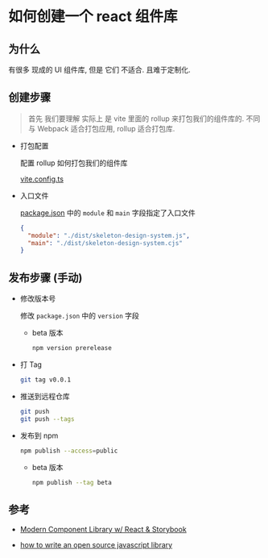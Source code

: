 # 如何创建一个 react 组件库

## 为什么

有很多 现成的 UI 组件库, 但是 它们 不适合. 且难于定制化.

## 创建步骤

> 首先 我们要理解 实际上 是 vite 里面的 rollup 来打包我们的组件库的. 不同与 Webpack 适合打包应用, rollup 适合打包库.

- 打包配置

  配置 rollup 如何打包我们的组件库

  [vite.config.ts](/packages/skeleton-design-system/vite.config.ts)

- 入口文件

  [package.json](/packages/skeleton-design-system/package.json) 中的 `module` 和 `main` 字段指定了入口文件

  ```json
  {
    "module": "./dist/skeleton-design-system.js",
    "main": "./dist/skeleton-design-system.cjs"
  }
  ```

## 发布步骤 (手动)

- 修改版本号

  修改 `package.json` 中的 `version` 字段

  - beta 版本

    ```bash
    npm version prerelease
    ```

- 打 Tag

  ```bash
  git tag v0.0.1
  ```

- 推送到远程仓库

  ```bash
  git push
  git push --tags
  ```

- 发布到 npm

  ```bash
  npm publish --access=public
  ```

  - beta 版本

    ```bash
    npm publish --tag beta
    ```

## 参考

- [Modern Component Library w/ React & Storybook](https://www.youtube.com/watch?v=21iHNxVlfvw)

- [how to write an open source javascript library](https://egghead.io/courses/how-to-write-an-open-source-javascript-library)
